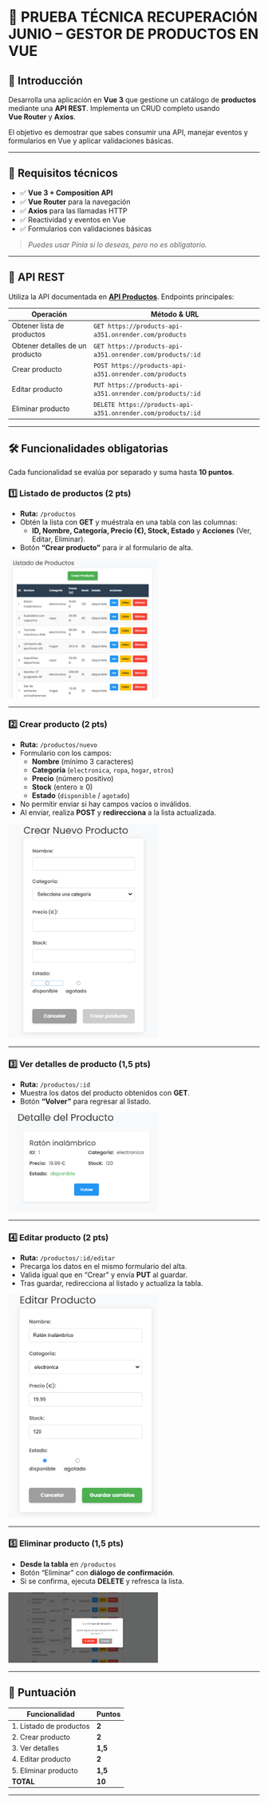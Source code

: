 # 📌 PRUEBA TÉCNICA RECUPERACIÓN JUNIO – GESTOR DE PRODUCTOS EN VUE

## 📝 Introducción
Desarrolla una aplicación en **Vue 3** que gestione un catálogo de **productos** mediante una **API REST**. Implementa un CRUD completo usando **Vue Router** y **Axios**.

El objetivo es demostrar que sabes consumir una API, manejar eventos y formularios en Vue y aplicar validaciones básicas.

---

## 📌 Requisitos técnicos
- ✅ **Vue 3 + Composition API**
- ✅ **Vue Router** para la navegación
- ✅ **Axios** para las llamadas HTTP
- ✅ Reactividad y eventos en Vue
- ✅ Formularios con validaciones básicas

> *Puedes usar Pinia si lo deseas, pero no es obligatorio.*

---

## 💯 API REST
Utiliza la API documentada en **[API Productos](https://products-api-a351.onrender.com/api-docs/)**. Endpoints principales:

| Operación | Método & URL |
|-----------|--------------|
| Obtener lista de productos | `GET https://products-api-a351.onrender.com/products` |
| Obtener detalles de un producto | `GET https://products-api-a351.onrender.com/products/:id` |
| Crear producto | `POST https://products-api-a351.onrender.com/products` |
| Editar producto | `PUT https://products-api-a351.onrender.com/products/:id` |
| Eliminar producto | `DELETE https://products-api-a351.onrender.com/products/:id` |

---

## 🛠 Funcionalidades obligatorias
Cada funcionalidad se evalúa por separado y suma hasta **10 puntos**.

### 1️⃣ Listado de productos (2 pts)
* **Ruta:** `/productos`
* Obtén la lista con **GET** y muéstrala en una tabla con las columnas:
  * **ID, Nombre, Categoría, Precio (€), Stock, Estado** y **Acciones** (Ver, Editar, Eliminar).
* Botón **“Crear producto”** para ir al formulario de alta.

<img src="listado.png" alt="Vista Listado" width="300"/>

---

### 2️⃣ Crear producto (2 pts)
* **Ruta:** `/productos/nuevo`
* Formulario con los campos:
  * **Nombre** (mínimo 3 caracteres)
  * **Categoría** (`electronica`, `ropa`, `hogar`, `otros`)
  * **Precio** (número positivo)
  * **Stock** (entero ≥ 0)
  * **Estado** (`disponible` / `agotado`)
* No permitir enviar si hay campos vacíos o inválidos.
* Al enviar, realiza **POST** y **redirecciona** a la lista actualizada.

<img src="form.png" alt="Vista Formulario" width="300"/>

---

### 3️⃣ Ver detalles de producto (1,5 pts)
* **Ruta:** `/productos/:id`
* Muestra los datos del producto obtenidos con **GET**.
* Botón **“Volver”** para regresar al listado.

<img src="detalle.png" alt="Vista Detalle" width="300"/>

---

### 4️⃣ Editar producto (2 pts)
* **Ruta:** `/productos/:id/editar`
* Precarga los datos en el mismo formulario del alta.
* Valida igual que en “Crear” y envía **PUT** al guardar.
* Tras guardar, redirecciona al listado y actualiza la tabla.

<img src="editar.png" alt="Vista Editar" width="300"/>

---

### 5️⃣ Eliminar producto (1,5 pts)
* **Desde la tabla** en `/productos`
* Botón “Eliminar” con **diálogo de confirmación**.
* Si se confirma, ejecuta **DELETE** y refresca la lista.

<img src="eliminar.png" alt="Vista Eliminar" width="300"/>

---

## 📌 Puntuación

| Funcionalidad | Puntos |
|---------------|--------|
| 1. Listado de productos | **2** |
| 2. Crear producto | **2** |
| 3. Ver detalles | **1,5** |
| 4. Editar producto | **2** |
| 5. Eliminar producto | **1,5** |
| **TOTAL** | **10** |

---

